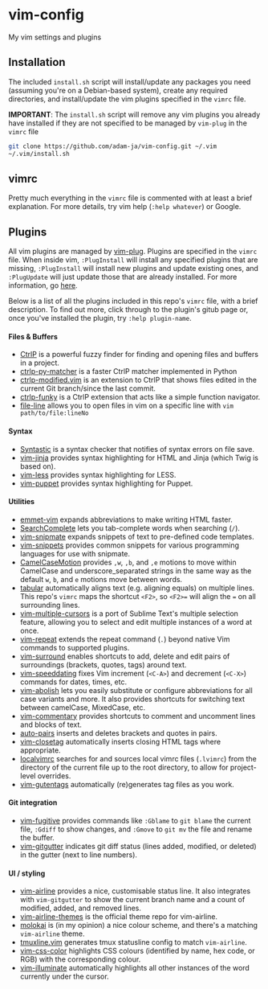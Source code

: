 # vim-config

My vim settings and plugins

## Installation

The included `install.sh` script will install/update any packages you need (assuming you're on a Debian-based system), create any required directories, and install/update the vim plugins specified in the `vimrc` file.

**IMPORTANT**: The `install.sh` script will remove any vim plugins you already have installed if they are not specified to be managed by `vim-plug` in the `vimrc` file
```sh
git clone https://github.com/adam-ja/vim-config.git ~/.vim
~/.vim/install.sh
```
## vimrc

Pretty much everything in the `vimrc` file is commented with at least a brief explanation. For more details, try vim help (`:help whatever`) or Google.

## Plugins

All vim plugins are managed by [vim-plug](https://github.com/junegunn/vim-plug). Plugins are specified in the `vimrc` file. When inside vim, `:PlugInstall` will install any specified plugins that are missing, `:PlugInstall` will install new plugins and update existing ones, and `:PlugUpdate` will just update those that are already installed. For more information, go [here](https://github.com/junegunn/vim-plug).

Below is a list of all the plugins included in this repo's `vimrc` file, with a brief description. To find out more, click through to the plugin's gitub page or, once you've installed the plugin, try `:help plugin-name`.

#### Files & Buffers

- [CtrlP](https://github.com/ctrlpvim/ctrlp.vim) is a powerful fuzzy finder for finding and opening files and buffers in a project.
- [ctrlp-py-matcher](https://github.com/FelikZ/ctrlp-py-matcher) is a faster CtrlP matcher implemented in Python
- [ctrlp-modified.vim](https://github.com/jasoncodes/ctrlp-modified.vim) is an extension to CtrlP that shows files edited in the current Git branch/since the last commit.
- [ctrlp-funky](https://github.com/tacahiroy/ctrlp-funky) is a CtrlP extension that acts like a simple function navigator.
- [file-line](https://github.com/bogado/file-line) allows you to open files in vim on a specific line with `vim path/to/file:lineNo`

#### Syntax

- [Syntastic](https://github.com/scrooloose/syntastic) is a syntax checker that notifies of syntax errors on file save.
- [vim-jinja](https://github.com/mitsuhiko/vim-jinja) provides syntax highlighting for HTML and Jinja (which Twig is based on).
- [vim-less](https://github.com/groenewege/vim-less) provides syntax highlighting for LESS.
- [vim-puppet](https://github.com/rodjek/vim-puppet) provides syntax highlighting for Puppet.

#### Utilities

- [emmet-vim](https://github.com/mattn/emmet-vim) expands abbreviations to make writing HTML faster.
- [SearchComplete](https://github.com/vim-scripts/SearchComplete) lets you tab-complete words when searching (`/`).
- [vim-snipmate](https://github.com/garbas/vim-snipmate) expands snippets of text to pre-defined code templates.
- [vim-snippets](https://github.com/honza/vim-snippets) provides common snippets for various programming languages for use with snipmate.
- [CamelCaseMotion](https://github.com/bkad/CamelCaseMotion) provides `,w`, `,b`, and `,e` motions to move within CamelCase and underscore_separated strings in the same way as the default `w`, `b`, and `e` motions move between words.
- [tabular](https://github.com/godlygeek/tabular) automatically aligns text (e.g. aligning equals) on multiple lines. This repo's `vimrc` maps the shortcut `<F2>`, so `<F2>=` will align the `=` on all surrounding lines.
- [vim-multiple-cursors](https://github.com/terryma/vim-multiple-cursors) is a port of Sublime Text's multiple selection feature, allowing you to select and edit multiple instances of a word at once.
- [vim-repeat](https://github.com/tpope/vim-repeat) extends the repeat command (`.`) beyond native Vim commands to supported plugins.
- [vim-surround](https://github.com/tpope/vim-surround) enables shortcuts to add, delete and edit pairs of surroundings (brackets, quotes, tags) around text.
- [vim-speeddating](https://github.com/tpope/vim-speeddating) fixes Vim increment (`<C-A>`) and decrement (`<C-X>`) commands for dates, times, etc.
- [vim-abolish](https://github.com/tpope/vim-abolish) lets you easily substitute or configure abbreviations for all case variants and more. It also provides shortcuts for switching text between camelCase, MixedCase, etc.
- [vim-commentary](https://github.com/tpope/vim-commentary) provides shortcuts to comment and uncomment lines and blocks of text.
- [auto-pairs](https://github.com/jiangmiao/auto-pairs) inserts and deletes brackets and quotes in pairs.
- [vim-closetag](https://github.com/alvan/vim-closetag) automatically inserts closing HTML tags where appropriate.
- [localvimrc](https://github.com/embear/vim-localvimrc) searches for and sources local vimrc files (`.lvimrc`) from the directory of the current file up to the root directory, to allow for project-level overrides.
- [vim-gutentags](https://github.com/ludovicchabant/vim-gutentags) automatically (re)generates tag files as you work.

#### Git integration

- [vim-fugitive](https://github.com/tpope/vim-fugitive) provides commands like `:Gblame` to `git blame` the current file, `:Gdiff` to show changes, and `:Gmove` to `git mv` the file and rename the buffer.
- [vim-gitgutter](https://github.com/airblade/vim-gitgutter) indicates git diff status (lines added, modified, or deleted) in the gutter (next to line numbers).

#### UI / styling

- [vim-airline](https://github.com/vim-airline/vim-airline/) provides a nice, customisable status line. It also integrates with `vim-gitgutter` to show the current branch name and a count of modified, added, and removed lines.
- [vim-airline-themes](https://github.com/vim-airline/vim-airline-themes) is the official theme repo for vim-airline.
- [molokai](https://github.com/tomasr/molokai) is (in my opinion) a nice colour scheme, and there's a matching `vim-airline` theme.
- [tmuxline.vim](https://github.com/edkolev/tmuxline.vim) generates tmux statusline config to match `vim-airline`.
- [vim-css-color](https://github.com/ap/vim-css-color) highlights CSS colours (identified by name, hex code, or RGB) with the corresponding colour.
- [vim-illuminate](https://github.com/RRethy/vim-illuminate) automatically highlights all other instances of the word currently under the cursor.
